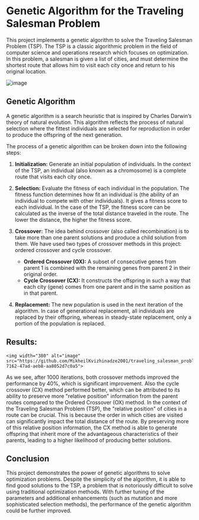 # Genetic Algorithm for the Traveling Salesman Problem

This project implements a genetic algorithm to solve the Traveling Salesman Problem (TSP). The TSP is a classic algorithmic problem in the field of computer science and operations research which focuses on optimization. In this problem, a salesman is given a list of cities, and must determine the shortest route that allows him to visit each city once and return to his original location.

![image](https://github.com/MikheilKvizhinadze2001/rock_paper_scissors/assets/85734592/9e639ceb-0925-4a4e-8063-f7ee635bf958)


## Genetic Algorithm

A genetic algorithm is a search heuristic that is inspired by Charles Darwin’s theory of natural evolution. This algorithm reflects the process of natural selection where the fittest individuals are selected for reproduction in order to produce the offspring of the next generation.

The process of a genetic algorithm can be broken down into the following steps:

1. **Initialization:** Generate an initial population of individuals. In the context of the TSP, an individual (also known as a chromosome) is a complete route that visits each city once.

2. **Selection:** Evaluate the fitness of each individual in the population. The fitness function determines how fit an individual is (the ability of an individual to compete with other individuals). It gives a fitness score to each individual. In the case of the TSP, the fitness score can be calculated as the inverse of the total distance traveled in the route. The lower the distance, the higher the fitness score.

3. **Crossover:** The idea behind crossover (also called recombination) is to take more than one parent solutions and produce a child solution from them. We have used two types of crossover methods in this project: ordered crossover and cycle crossover.

    - **Ordered Crossover (OX):** A subset of consecutive genes from parent 1 is combined with the remaining genes from parent 2 in their original order.
    - **Cycle Crossover (CX):** It constructs the offspring in such a way that each city (gene) comes from one parent and in the same position as in that parent.

4. **Replacement:** The new population is used in the next iteration of the algorithm. In case of generational replacement, all individuals are replaced by their offspring, whereas in steady-state replacement, only a portion of the population is replaced.

## Results:


    <img width="380" alt="image" src="https://github.com/MikheilKvizhinadze2001/traveling_salesman_problem/assets/85734592/41623594-7162-47ad-aeb8-aa8052d7c0a5">

    
As we see, after 1000 iterations, both crossover methods improved the performance by 40%, which is significant improvement. Also the cycle crossover (CX) method performed better, which can be attributed to its ability to preserve more "relative position" information from the parent routes compared to the Ordered Crossover (OX) method.
In the context of the Traveling Salesman Problem (TSP), the "relative position" of cities in a route can be crucial. This is because the order in which cities are visited can significantly impact the total distance of the route. By preserving more of this relative position information, the CX method is able to generate offspring that inherit more of the advantageous characteristics of their parents, leading to a higher likelihood of producing better solutions.

## Conclusion

This project demonstrates the power of genetic algorithms to solve optimization problems. Despite the simplicity of the algorithm, it is able to find good solutions to the TSP, a problem that is notoriously difficult to solve using traditional optimization methods. With further tuning of the parameters and additional enhancements (such as mutation and more sophisticated selection methods), the performance of the genetic algorithm could be further improved.
